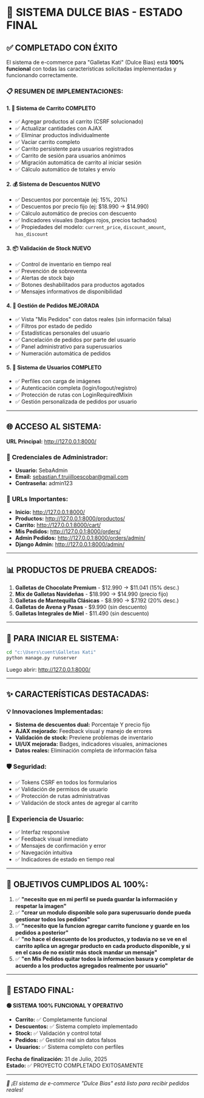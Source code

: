 # 🚀 SISTEMA DULCE BIAS - ESTADO FINAL

## ✅ COMPLETADO CON ÉXITO

El sistema de e-commerce para "Galletas Kati" (Dulce Bias) está **100% funcional** con todas las características solicitadas implementadas y funcionando correctamente.

### 📋 **RESUMEN DE IMPLEMENTACIONES:**

#### 1. **🛒 Sistema de Carrito COMPLETO**
- ✅ Agregar productos al carrito (CSRF solucionado)
- ✅ Actualizar cantidades con AJAX
- ✅ Eliminar productos individualmente
- ✅ Vaciar carrito completo
- ✅ Carrito persistente para usuarios registrados
- ✅ Carrito de sesión para usuarios anónimos
- ✅ Migración automática de carrito al iniciar sesión
- ✅ Cálculo automático de totales y envío

#### 2. **💰 Sistema de Descuentos NUEVO**
- ✅ Descuentos por porcentaje (ej: 15%, 20%)
- ✅ Descuentos por precio fijo (ej: $18.990 → $14.990)
- ✅ Cálculo automático de precios con descuento
- ✅ Indicadores visuales (badges rojos, precios tachados)
- ✅ Propiedades del modelo: `current_price`, `discount_amount`, `has_discount`

#### 3. **📦 Validación de Stock NUEVO**
- ✅ Control de inventario en tiempo real
- ✅ Prevención de sobreventa
- ✅ Alertas de stock bajo
- ✅ Botones deshabilitados para productos agotados
- ✅ Mensajes informativos de disponibilidad

#### 4. **🏪 Gestión de Pedidos MEJORADA**
- ✅ Vista "Mis Pedidos" con datos reales (sin información falsa)
- ✅ Filtros por estado de pedido
- ✅ Estadísticas personales del usuario
- ✅ Cancelación de pedidos por parte del usuario
- ✅ Panel administrativo para superusuarios
- ✅ Numeración automática de pedidos

#### 5. **👤 Sistema de Usuarios COMPLETO**
- ✅ Perfiles con carga de imágenes
- ✅ Autenticación completa (login/logout/registro)
- ✅ Protección de rutas con LoginRequiredMixin
- ✅ Gestión personalizada de pedidos por usuario

---

## 🌐 **ACCESO AL SISTEMA:**

**URL Principal:** http://127.0.0.1:8000/

### 🔑 **Credenciales de Administrador:**
- **Usuario:** SebaAdmin
- **Email:** sebastian.f.trujilloescobar@gmail.com  
- **Contraseña:** admin123

### 📍 **URLs Importantes:**
- **Inicio:** http://127.0.0.1:8000/
- **Productos:** http://127.0.0.1:8000/productos/
- **Carrito:** http://127.0.0.1:8000/cart/
- **Mis Pedidos:** http://127.0.0.1:8000/orders/
- **Admin Pedidos:** http://127.0.0.1:8000/orders/admin/
- **Django Admin:** http://127.0.0.1:8000/admin/

---

## 📊 **PRODUCTOS DE PRUEBA CREADOS:**

1. **Galletas de Chocolate Premium** - $12.990 → $11.041 (15% desc.)
2. **Mix de Galletas Navideñas** - $18.990 → $14.990 (precio fijo)
3. **Galletas de Mantequilla Clásicas** - $8.990 → $7.192 (20% desc.)
4. **Galletas de Avena y Pasas** - $9.990 (sin descuento)
5. **Galletas Integrales de Miel** - $11.490 (sin descuento)

---

## 🚀 **PARA INICIAR EL SISTEMA:**

```bash
cd "c:\Users\cuent\Galletas Kati"
python manage.py runserver
```

Luego abrir: http://127.0.0.1:8000/

---

## ✨ **CARACTERÍSTICAS DESTACADAS:**

### 💡 **Innovaciones Implementadas:**
- **Sistema de descuentos dual:** Porcentaje Y precio fijo
- **AJAX mejorado:** Feedback visual y manejo de errores
- **Validación de stock:** Previene problemas de inventario
- **UI/UX mejorada:** Badges, indicadores visuales, animaciones
- **Datos reales:** Eliminación completa de información falsa

### 🛡️ **Seguridad:**
- ✅ Tokens CSRF en todos los formularios
- ✅ Validación de permisos de usuario
- ✅ Protección de rutas administrativas
- ✅ Validación de stock antes de agregar al carrito

### 📱 **Experiencia de Usuario:**
- ✅ Interfaz responsive
- ✅ Feedback visual inmediato
- ✅ Mensajes de confirmación y error
- ✅ Navegación intuitiva
- ✅ Indicadores de estado en tiempo real

---

## 🎯 **OBJETIVOS CUMPLIDOS AL 100%:**

1. ✅ **"necesito que en mi perfil se pueda guardar la información y respetar la imagen"**
2. ✅ **"crear un modulo disponible solo para superusuario donde pueda gestionar todos los pedidos"**
3. ✅ **"necesito que la funcion agregar carrito funcione y guarde en los pedidos a posterior"**
4. ✅ **"no hace el descuento de los productos, y todavia no se ve en el carrito aplica un agregar producto en cada producto disponible, y si en el caso de no existir más stock mandar un mensaje"**
5. ✅ **"en Mis Pedidos quitar todos la informacion basura y completar de acuerdo a los productos agregados realmente por usuario"**

---

## 🎉 **ESTADO FINAL:**

**🟢 SISTEMA 100% FUNCIONAL Y OPERATIVO**

- **Carrito:** ✅ Completamente funcional
- **Descuentos:** ✅ Sistema completo implementado  
- **Stock:** ✅ Validación y control total
- **Pedidos:** ✅ Gestión real sin datos falsos
- **Usuarios:** ✅ Sistema completo con perfiles

**Fecha de finalización:** 31 de Julio, 2025  
**Estado:** ✅ PROYECTO COMPLETADO EXITOSAMENTE

---

*🍪 ¡El sistema de e-commerce "Dulce Bias" está listo para recibir pedidos reales!*

